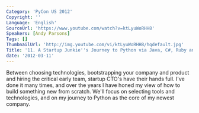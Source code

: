 ```yaml
---
Category: 'PyCon US 2012'
Copyright: ''
Language: 'English'
SourceUrl: 'https://www.youtube.com/watch?v=ktLyuWoRHH8'
Speakers: [Andy Parsons]
Tags: []
ThumbnailUrl: 'http://img.youtube.com/vi/ktLyuWoRHH8/hqdefault.jpg'
Title: '11. A Startup Junkie''s Journey to Python via Java, C#, Ruby and Scala'
date: '2012-03-11'
---
```

Between choosing technologies, bootstrapping your company and product and
hiring the critical early team, startup CTO's have their hands full. I've done
it many times, and over the years I have honed my view of how to build
something new from scratch. We'll focus on selecting tools and technologies,
and on my journey to Python as the core of my newest company.
